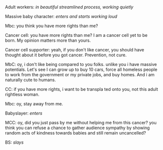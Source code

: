 Adult workers: *in beautiful streamlined process, working quietly*

Massive baby character: *enters and starts working loud*

Mbc: you think you have more rights than me?

Cancer cell: you have more rights than me? I am a cancer cell yet to be born. My opinion matters more than yours.

Cancer cell supporter: yeah, if you don't like cancer, you should have thought about it before you got cancer. Prevention, not cure.

MbC: oy, i don't like being compared to you folks. unlike you i have massive potentials. Let's see I can grow up to buy 10 cars, force all homeless people to work from the government or my private jobs, and buy homes. And i am naturally cute to humans.

CC: if you have more rights, i want to be transpla ted onto you, not this adult rightless woman.

Mbc: oy, stay away from me.

Babyslayer: *enters*

MCC: oy, did you just pass by me without helping me from this cancer? you think you can refuse a chance to gather audience sympathy by showing random acts of kindness towards babies and still remain uncancelled?

BS: *slays*
